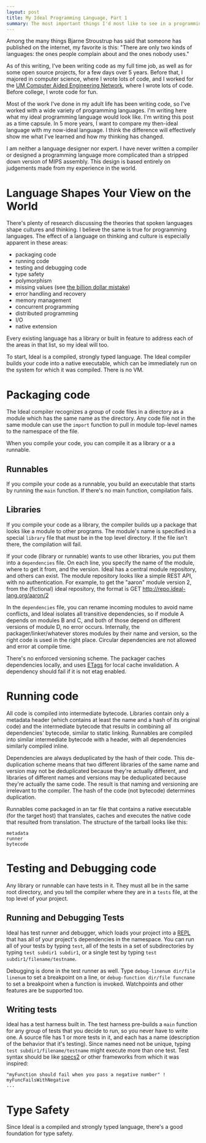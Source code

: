 ```yaml
---
layout: post
title: My Ideal Programming Language, Part 1
summary: The most important things I'd most like to see in a programming language
---
```


Among the many things Bjarne Stroustrup has said that someone has published on the internet, my favorite is this: "There are only two kinds of languages: the ones people complain about and the ones nobody uses."

As of this writing, I've been writing code as my full time job, as well as for some open source projects, for a few days over 5 years. Before that, I majored in computer science, where I wrote lots of code, and I worked for the [UM Computer Aided Engineering Network](http://www.engin.umich.edu/caen/), where I wrote lots of code. Before college, I wrote code for fun.

Most of the work I've done in my adult life has been writing code, so I've worked with a wide variety of programming languages. I'm writing here what my ideal programming language would look like. I'm writing this post as a time capsule. In 5 more years, I want to compare my then-ideal language with my now-ideal language. I think the difference will effectively show me what I've learned and how my thinking has changed.

I am neither a language designer nor expert. I have never written a compiler or designed a programming language more complicated than a stripped down version of MIPS assembly. This design is based entirely on judgements made from my experience in the world.

# Language Shapes Your View on the World

There's plenty of research discussing the theories that spoken languages shape cultures and thinking. I believe the same is true for programming languages. The effect of a language on thinking and culture is especially apparent in these areas:

* packaging code
* running code
* testing and debugging code
* type safety
* polymorphism
* missing values (see [the billion dollar mistake](http://qconlondon.com/london-2009/presentation/Null+References:+The+Billion+Dollar+Mistake))
* error handling and recovery
* memory management
* concurrent programming
* distributed programming
* I/O
* native extension

Every existing language has a library or built in feature to address each of the areas in that list, so my ideal will too.

To start, Ideal is a compiled, strongly typed language. The Ideal compiler builds your code into a native executable, which can be immediately run on the system for which it was compiled. There is no VM.

# Packaging code

The Ideal compiler recognizes a group of code files in a directory as a module which has the same name as the directory. Any code file not in the same module can use the `import` function to pull in module top-level names to the namespace of the file.

When you compile your code, you can compile it as a library or a a runnable.

## Runnables

If you compile your code as a runnable, you build an executable that starts by running the `main` function. If there's no main function, compilation fails.

## Libraries

If you compile your code as a library, the compiler builds up a package that looks like a module to other programs. The module's name is specified in a special `library` file that must be in the top level directory. If the file isn't there, the compilation will fail.

If your code (library or runnable) wants to use other libraries, you put them into a `dependencies` file. On each line, you specify the name of the module, where to get it from, and the version. Ideal has a central module repository, and others can exist. The module repository looks like a simple REST API, with no authentication. For example, to get the "aaron" module version 2, from the (fictional) ideal repository, the format is GET http://repo.ideal-lang.org/aaron/2

In the `dependencies` file, you can rename incoming modules to avoid name conflicts, and Ideal isolates all transitive dependencies, so if module A depends on modules B and C, and both of those depend on different versions of module D, no error occurs. Internally, the packager/linker/whatever stores modules by their name and version, so the right code is used in the right place. Circular dependencies are not allowed and error at compile time.

There's no enforced versioning scheme. The packager caches dependencies locally, and uses [ETags](http://en.wikipedia.org/wiki/HTTP_ETag) for local cache invalidation. A dependency should fail if it is not etag enabled.

# Running code

All code is compiled into intermediate bytecode. Libraries contain only a metadata header (which contains at least the name and a hash of its original code) and the intermediate bytecode that results in combining all dependencies' bytecode, similar to static linking. Runnables are compiled into similar intermediate bytecode with a header, with all dependencies similarly compiled inline.

Dependencies are always deduplicated by the hash of their code. This de-duplication scheme means that two different libraries of the same name and version may not be deduplicated because they're actually different, and libraries of different names and versions may be deduplicated because they're actually the same code. The result is that naming and versioning are irrelevant to the compiler. The hash of the code (not bytecode) determines duplication.

Runnables come packaged in an tar file that contains a native executable (for the target host) that translates, caches and executes the native code that resulted from translation. The structure of the tarball looks like this:

```
metadata
runner
bytecode
```

# Testing and Debugging code

Any library or runnable can have tests in it. They must all be in the same root directory, and you tell the compiler where they are in a `tests` file, at the top level of your project.

## Running and Debugging Tests

Ideal has test runner and debugger, which loads your project into a [REPL](http://en.wikipedia.org/wiki/Read%E2%80%93eval%E2%80%93print_loop) that has all of your project's dependencies in the namespace. You can run all of your tests by typing `test`, all of the tests in a set of subdirectories by typing `test subdir1 subdir1`, or a single test by typing `test subdir1/filename/testname`.

Debugging is done in the test runner as well. Type `debug-linenum dir/file linenum` to set a breakpoint on a line, or `debug-function dir/file funcname` to set a breakpoint when a function is invoked. Watchpoints and other features are be supported too.

## Writing tests

Ideal has a test harness built in. The test harness pre-builds a `main` function for any group of tests that you decide to run, so you never have to write one. A source file has 1 or more tests in it, and each has a name (description of the behavior that it's testing). Since names need not be unique, typing `test subdir1/filename/testname` might execute more than one test. Test syntax should be like [specs2](http://etorreborre.github.io/specs2/) or other frameworks from which it was inspired:

```
"myFunction should fail when you pass a negative number" ! myFuncFailsWithNegative
...
```

# Type Safety

Since Ideal is a compiled and strongly typed language, there's a good foundation for type safety.
